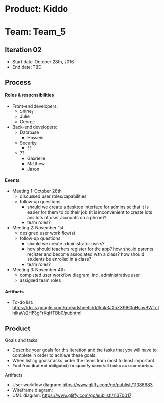 # Product: Kiddo
# Team: Team_5

## Iteration 02

 * Start date: October 28th, 2016
 * End date: TBD
 
## Process

#### Roles & responsibilities

* Front-end developers:
  * Shirley
  * Julie
  * George
* Back-end developers:
  * Database
    * Hossein  
  * Security
    * ??
  * ??
    * Gabrielle
    * Matthew
    * Jason


#### Events

 * Meeting 1: October 28th
   * discussed user roles/capabilities
   * follow-up questions:
     * should we create a desktop interface for admins so that it is easier for them to do their job (it is inconvenient to create lots and lots of user accounts on a phone)?
     * team roles?
 * Meeting 2: November 1st
   * designed user work flow(s)
   * follow-up questions:
     * should we create administrator users?
     * how should teachers register for the app? how should parents register and become associated with a class? how should students be enrolled in a class?
     * team roles?
 * Meeting 3: November 4th
   * completed user workflow diagram, incl. administrative user
   * assigned team roles

#### Artifacts

 * To-do list: https://docs.google.com/spreadsheets/d/15uk3JXhZX96OlqHsnvBWTcIhikaVs2HP3gFrKqHTBb0/pubhtml


## Product

Goals and tasks:

 * Describe your goals for this iteration and the tasks that you will have to complete in order to achieve these goals.
 * When listing goals/tasks, order the items from most to least important.
 * Feel free (but not obligated) to specify some/all tasks as user stories.

Artifacts

 * User workflow diagram: https://www.gliffy.com/go/publish/11386683
 * Wireframe diagram: 
 * UML diagram: https://www.gliffy.com/go/publish/11370017
